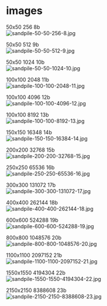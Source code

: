 # images

50x50 256 8b  
![sandpile-50-50-256-8.jpg](sandpile-50-50-256-8.jpg)  

50x50 512 9b  
![sandpile-50-50-512-9.jpg](sandpile-50-50-512-9.jpg)

50x50 1024 10b  
![sandpile-50-50-1024-10.jpg](sandpile-50-50-1024-10.jpg)

100x100 2048 11b  
![sandpile-100-100-2048-11.jpg](sandpile-100-100-2048-11.jpg)

100x100 4096 12b  
![sandpile-100-100-4096-12.jpg](sandpile-100-100-4096-12.jpg)  

100x100 8192 13b  
![sandpile-100-100-8192-13.jpg](sandpile-100-100-8192-13.jpg)

150x150 16348 14b  
![sandpile-150-150-16384-14.jpg](sandpile-150-150-16384-14.jpg)

200x200 32768 15b  
![sandpile-200-200-32768-15.jpg](sandpile-200-200-32768-15.jpg)

250x250 65536 16b  
![sandpile-250-250-65536-16.jpg](sandpile-250-250-65536-16.jpg)

300x300 131072 17b  
![sandpile-300-300-131072-17.jpg](sandpile-300-300-131072-17.jpg)  

400x400 262144 18b  
![sandpile-400-400-262144-18.jpg](sandpile-400-400-262144-18.jpg)  

600x600 524288 19b  
![sandpile-600-600-524288-19.jpg](sandpile-600-600-524288-19.jpg)  

800x800 1048576 20b  
![sandpile-800-800-1048576-20.jpg](sandpile-800-800-1048576-20.jpg)  

1100x1100 2097152 21b  
![sandpile-1100-1100-2097152-21.jpg](sandpile-1100-1100-2097152-21.jpg)  

1550x1550 4194304 22b  
![sandpile-1550-1550-4194304-22.jpg](sandpile-1550-1550-4194304-22.jpg)  

2150x2150 8388608 23b  
![sandpile-2150-2150-8388608-23.jpg](sandpile-2150-2150-8388608-23.jpg) 